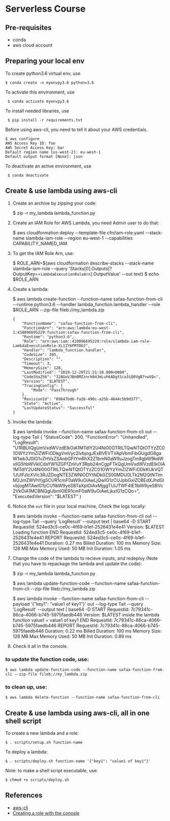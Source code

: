 # Serverless Course

## Pre-requisites
- conda
- aws cloud account 

## Preparing your local env

To create python3.6 virtual env, use

	$ conda create -n myenvpy3.6 python=3.6
	
	
To activate this environment, use

     $ conda activate myenvpy3.6


To install needed libraries, use
 
     $ pip install -r requirements.txt
     

Before using aws-cli, you need to tell it about your AWS credentials. 

	$ aws configure
	AWS Access Key ID: foo
	AWS Secret Access Key: bar
	Default region name [us-west-2]: eu-west-1
	Default output format [None]: json
 
    
To deactivate an active environment, use

     $ conda deactivate


## Create & use lambda using aws-cli
1) Create an archive by zipping your code:


     $ zip -r my_lambda lambda_function.py

2) Create an IAM Role for AWS Lambda, you need Admin user to do that:


  	$ aws cloudformation deploy --template-file cfn/iam-role.yaml --stack-name slambda-iam-role --region eu-west-1 --capabilities CAPABILITY_NAMED_IAM

2) To get the IAM Role Arn, use:


	$ ROLE_ARN=$(aws cloudformation describe-stacks --stack-name slambda-iam-role --query 'Stacks[0].Outputs[?OutputKey==`LambdaExecutionRoleArn`].OutputValue' --out text)
    $ echo $ROLE_ARN
    
3) Create a lambda:

	 
	 $ aws lambda create-function --function-name safaa-function-from-cli --runtime python3.6 --handler lambda_function.lambda_handler  --role $ROLE_ARN --zip-file fileb://my_lambda.zip
	 
       {
           "FunctionName": "safaa-function-from-cli",
           "FunctionArn": "arn:aws:lambda:eu-west-1:410896695229:function:safaa-function-from-cli",
           "Runtime": "python3.6",
           "Role": "arn:aws:iam::410896695229:role/slambda-iam-role-LambdaExecutionRole-XL1IY6FM7DOJ",
           "Handler": "lambda_function.handler",
           "CodeSize": 395,
           "Description": "",
           "Timeout": 3,
           "MemorySize": 128,
           "LastModified": "2019-12-29T21:21:10.800+0000",
           "CodeSha256": "32AGoVJBnBMZznrk04JmLuh6ADgtSca3iQ0VgB7+wVQ=",
           "Version": "$LATEST",
           "TracingConfig": {
               "Mode": "PassThrough"
           },
           "RevisionId": "89647bd6-fa26-490c-a25b-4644c5b9d377",
           "State": "Active",
           "LastUpdateStatus": "Successful"
       }
       
4) Invoke the lambda:


	$ aws lambda invoke --function-name safaa-function-from-cli out --log-type Tail
	{
	    "StatusCode": 200,
	    "FunctionError": "Unhandled",
	    "LogResult": "U1RBUlQgUmVxdWVzdElkOiA1MTdlY2U4Ni00OTRlLTQwNTQtOTYzZC01OWYzYmZlZWFiODkgVmVyc2lvbjogJExBVEVTVApVbmFibGUgdG8gaW1wb3J0IG1vZHVsZSAnbGFtYmRhX2Z1bmN0aW9uJzogTm8gbW9kdWxlIG5hbWVkICdsYW1iZGFfZnVuY3Rpb24nCgpFTkQgUmVxdWVzdElkOiA1MTdlY2U4Ni00OTRlLTQwNTQtOTYzZC01OWYzYmZlZWFiODkKUkVQT1JUIFJlcXVlc3RJZDogNTE3ZWNlODYtNDk0ZS00MDU0LTk2M2QtNTlmM2JmZWVhYjg5CUR1cmF0aW9uOiAwLjQwIG1zCUJpbGxlZCBEdXJhdGlvbjogMTAwIG1zCU1lbW9yeSBTaXplOiAxMjggTUIJTWF4IE1lbW9yeSBVc2VkOiA1MCBNQglJbml0IER1cmF0aW9uOiAwLjkxIG1zCQo=",
	    "ExecutedVersion": "$LATEST"
	}
	
5) Notice the `out` file in your local machine, Check the logs locally:


    $ aws lambda invoke --function-name safaa-function-from-cli  out --log-type Tail --query 'LogResult' --output text |  base64 -D
    START RequestId: 524ed3c5-ce0c-4f69-b1ef-2526431e4e41 Version: $LATEST
    Loading function
    END RequestId: 524ed3c5-ce0c-4f69-b1ef-2526431e4e41
    REPORT RequestId: 524ed3c5-ce0c-4f69-b1ef-2526431e4e41	Duration: 0.27 ms	Billed Duration: 100 ms	Memory Size: 128 MB	Max Memory Used: 50 MB	Init Duration: 1.05 ms


5) Change the code of the lambda to recieve inputs, and redeploy (Note that you have to repackage the lambda and update the code):
    
    
    $ zip -r my_lambda lambda_function.py
    
    $ aws lambda update-function-code --function-name safaa-function-from-cli --zip-file fileb://my_lambda.zip
    
    $ aws lambda invoke --function-name safaa-function-from-cli --payload '{"key1": "value1 of key1"}' out --log-type Tail --query 'LogResult' --output text |  base64 -D
    START RequestId: 7c79341c-86ca-4066-b745-5975faedb446 Version: $LATEST
    inside the lambda function
    value1 =  value1 of key1
    END RequestId: 7c79341c-86ca-4066-b745-5975faedb446
    REPORT RequestId: 7c79341c-86ca-4066-b745-5975faedb446	Duration: 0.22 ms	Billed Duration: 100 ms	Memory Size: 128 MB	Max Memory Used: 50 MB	Init Duration: 0.89 ms

7) Check it all in the console.

### to update the function code, use:

    $ aws lambda update-function-code --function-name safaa-function-from-cli --zip-file fileb://my_lambda.zip

### to clean up, use:

    $ aws lambda delete-function --function-name safaa-function-from-cli


## Create & use lambda using aws-cli, all in one shell script
    
To create a new lambda and a role:

    $ . scripts/setup.sh function-name

To deploy a lambda:

    $ . scripts/deploy.sh function-name '{"key1": "value1 of key1"}'
    
Note: to make a shell script executable, use:

    $ chmod +x scripts/deploy.sh  
    
## References
- [aws-cli](https://github.com/aws/aws-cli#getting-started)
- [Creating a role with the conosle](https://docs.aws.amazon.com/lambda/latest/dg/lambda-intro-execution-role.html)
